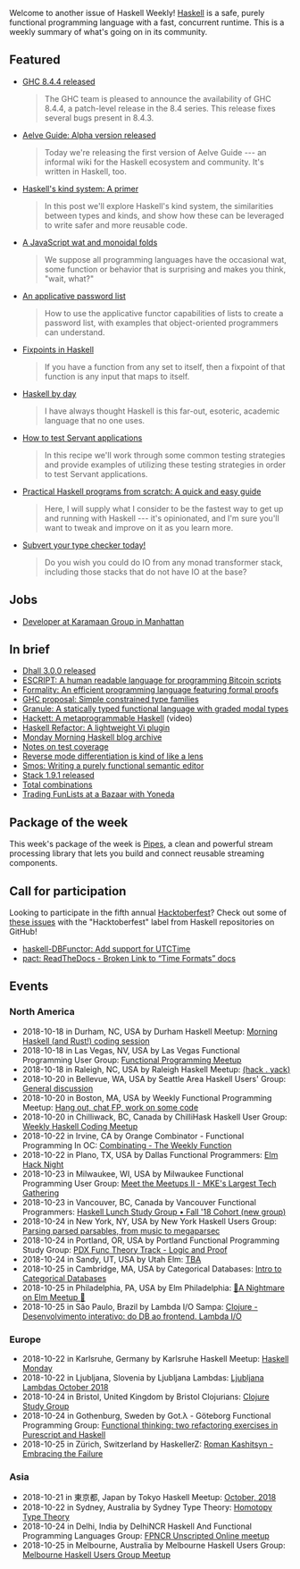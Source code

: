 <!-- 2018-10-18 unpublished -->

Welcome to another issue of Haskell Weekly!
[Haskell](https://haskell-lang.org) is a safe, purely functional programming language with a fast, concurrent runtime.
This is a weekly summary of what's going on in its community.

## Featured

-   [GHC 8.4.4 released](https://ghc.haskell.org/trac/ghc/blog/ghc-8.4.4-released)

    > The GHC team is pleased to announce the availability of GHC 8.4.4, a patch-level release in the 8.4 series. This release fixes several bugs present in 8.4.3.

-   [Aelve Guide: Alpha version released](https://forum.aelve.com/t/aelve-guide-alpha-version-released/17)

    > Today we're releasing the first version of Aelve Guide --- an informal wiki for the Haskell ecosystem and community. It's written in Haskell, too.

-   [Haskell's kind system: A primer](https://diogocastro.com/blog/2018/10/17/haskells-kind-system-a-primer/)

    > In this post we'll explore Haskell's kind system, the similarities between types and kinds, and show how these can be leveraged to write safer and more reusable code.

-   [A JavaScript wat and monoidal folds](https://typeclasses.com/javascript/monoidal-folds)

    > We suppose all programming languages have the occasional wat, some function or behavior that is surprising and makes you think, "wait, what?"

-   [An applicative password list](http://blog.ploeh.dk/2018/10/15/an-applicative-password-list/)

    > How to use the applicative functor capabilities of lists to create a password list, with examples that object-oriented programmers can understand.

-   [Fixpoints in Haskell](https://medium.com/@cdsmithus/fixpoints-in-haskell-294096a9fc10)

    > If you have a function from any set to itself, then a fixpoint of that function is any input that maps to itself.

-   [Haskell by day](https://www.adomokos.com/2018/10/haskell-by-day.html)

    > I have always thought Haskell is this far-out, esoteric, academic language that no one uses.

-   [How to test Servant applications](https://haskell-servant.readthedocs.io/en/latest/cookbook/testing/Testing.html)

    > In this recipe we'll work through some common testing strategies and provide examples of utilizing these testing strategies in order to test Servant applications.

-   [Practical Haskell programs from scratch: A quick and easy guide](https://www.ahri.net/practical-haskell-programs-from-scratch/)

    > Here, I will supply what I consider to be the fastest way to get up and running with Haskell --- it's opinionated, and I'm sure you'll want to tweak and improve on it as you learn more.

-   [Subvert your type checker today!](https://jship.github.io/posts/2018-10-13-subvert-your-type-checker-today.html)

    > Do you wish you could do IO from any monad transformer stack, including those stacks that do not have IO at the base?

## Jobs

-   [Developer at Karamaan Group in Manhattan](https://np.reddit.com/r/haskell/comments/9nm0ey/nyc_haskell_developer_position/)

## In brief

-   [Dhall 3.0.0 released](https://github.com/dhall-lang/dhall-lang/releases/tag/v3.0.0)
-   [ESCRIPT: A human readable language for programming Bitcoin scripts](https://github.com/RKlompUU/SCRIPTWriter/tree/1f9737d18f1f177cfbdb3b0a7cdb3b19b202c21b)
-   [Formality: An efficient programming language featuring formal proofs](https://github.com/MaiaVictor/formality/tree/d6faa3b87d9ee2579b1eab8594dceb5ab03d8496)
-   [GHC proposal: Simple constrained type families](https://github.com/typedrat/ghc-proposals/blob/35628da07d208dd4b961d6350a13d47e08138b98/proposals/0000-simple-constrained-type-families.rst)
-   [Granule: A statically typed functional language with graded modal types](https://github.com/granule-project/granule/tree/ba63117f12857ee11feba5cafcce4ed20a0c1465)
-   [Hackett: A metaprogrammable Haskell](https://www.youtube.com/watch?v=5QQdI3P7MdY) (video)
-   [Haskell Refactor: A lightweight Vi plugin](https://github.com/chris-bacon/haskell-refactor/tree/d9dfbf7808a65cff6e0af2f4476af74c40d1092f)
-   [Monday Morning Haskell blog archive](https://mmhaskell.com/blog/2018/10/15/mmh-blog-archive)
-   [Notes on test coverage](https://jml.io/2018/10/notes-on-test-coverage.html)
-   [Reverse mode differentiation is kind of like a lens](http://www.philipzucker.com/reverse-mode-differentiation-is-kind-of-like-a-lens-ii/)
-   [Smos: Writing a purely functional semantic editor](https://cs-syd.eu/posts/2018-10-14-pfse-intro)
-   [Stack 1.9.1 released](https://github.com/commercialhaskell/stack/releases/tag/v1.9.1)
-   [Total combinations](https://doisinkidney.com/posts/2018-10-16-total-combinations.html)
-   [Trading FunLists at a Bazaar with Yoneda](https://bartoszmilewski.com/2018/10/12/trading-funlists-at-a-bazaar-with-yoneda/)

## Package of the week

This week's package of the week is [Pipes](https://hackage.haskell.org/package/pipes-4.3.9),
a clean and powerful stream processing library that lets you build and connect reusable streaming components.

## Call for participation

Looking to participate in the fifth annual [Hacktoberfest](https://hacktoberfest.digitalocean.com)?
Check out some of [these issues](https://github.com/issues?q=language%3Ahaskell+label%3Ahacktoberfest+is%3Aissue+is%3Aopen+archived%3Afalse) with the "Hacktoberfest" label from Haskell repositories on GitHub!

-   [haskell-DBFunctor: Add support for UTCTime](https://github.com/nkarag/haskell-DBFunctor/issues/5)
-   [pact: ReadTheDocs - Broken Link to “Time Formats” docs](https://github.com/kadena-io/pact/issues/246)

## Events

### North America

- 2018-10-18 in Durham, NC, USA by Durham Haskell Meetup: [Morning Haskell (and Rust!) coding session](https://www.meetup.com/Durham-Haskell-Meetup/events/slrsdqyxnbxb/)
- 2018-10-18 in Las Vegas, NV, USA by Las Vegas Functional Programming User Group: [Functional Programming Meetup](https://www.meetup.com/las-vegas-functional-programming/events/nhthdqyxnbxb/)
- 2018-10-18 in Raleigh, NC, USA by Raleigh Haskell Meetup: [(hack . yack)](https://www.meetup.com/Raleigh-Haskell-Meetup/events/dlwjgqyxnbxb/)
- 2018-10-20 in Bellevue, WA, USA by Seattle Area Haskell Users' Group: [General discussion](https://www.meetup.com/SEAHUG/events/htlvcpyxnbbc/)
- 2018-10-20 in Boston, MA, USA by Weekly Functional Programming Meetup: [Hang out, chat FP, work on some code](https://www.meetup.com/Weekly-Functional-Programming-Meetup/events/vdlnqpyxnbbc/)
- 2018-10-20 in Chilliwack, BC, Canada by ChilliHask Haskell User Group: [Weekly Haskell Coding Meetup](https://www.meetup.com/BC-HUG/events/hdqxbqyxnbbc/)
- 2018-10-22 in Irvine, CA by Orange Combinator - Functional Programming In OC: [Combinating - The Weekly Function](https://www.meetup.com/orange-combinator/events/lxvjrpyxnbdc/)
- 2018-10-22 in Plano, TX, USA by Dallas Functional Programmers: [Elm Hack Night](https://www.meetup.com/Dallas-Functional-Programmers/events/wtpfqpyxnbdc/)
- 2018-10-23 in Milwaukee, WI, USA by Milwaukee Functional Programming User Group: [Meet the Meetups II - MKE's Largest Tech Gathering](https://www.meetup.com/Milwaukee-Functional-Programming-User-Group/events/255362092/)
- 2018-10-23 in Vancouver, BC, Canada by Vancouver Functional Programmers: [Haskell Lunch Study Group • Fall '18 Cohort (new group)](https://www.meetup.com/Vancouver-Functional-Programmers/events/jdnlhqyxnbfc/)
- 2018-10-24 in New York, NY, USA by New York Haskell Users Group: [Parsing parsed parsables, from music to megaparsec](https://www.meetup.com/NY-Haskell/events/255494761/)
- 2018-10-24 in Portland, OR, USA by Portland Functional Programming Study Group: [PDX Func Theory Track - Logic and Proof](https://www.meetup.com/Portland-Functional-Programming-Study-Group/events/mpwwbqyxnbgc/)
- 2018-10-24 in Sandy, UT, USA by Utah Elm: [TBA](https://www.meetup.com/utah-elm/events/wmzmtpyxnbgc/)
- 2018-10-25 in Cambridge, MA, USA by Categorical Databases: [Intro to Categorical Databases](https://www.meetup.com/Categorical-Databases/events/ndhqhqyxnbhc/)
- 2018-10-25 in Philadelphia, PA, USA by Elm Philadelphia: [🎃A Nightmare on Elm Meetup 🎃](https://www.meetup.com/Elm-Philadelphia/events/255562810/)
- 2018-10-25 in São Paulo, Brazil by Lambda I/O Sampa: [Clojure - Desenvolvimento interativo: do DB ao frontend. Lambda I/O](https://www.meetup.com/Lambda-I-O-Sampa-Meetup/events/255279405/)

### Europe

- 2018-10-22 in Karlsruhe, Germany by Karlsruhe Haskell Meetup: [Haskell Monday](https://www.meetup.com/Karlsruhe-Haskell-Meetup/events/zdzlkqyxnbdc/)
- 2018-10-22 in Ljubljana, Slovenia by Ljubljana Lambdas: [Ljubljana Lambdas October 2018](https://www.meetup.com/Ljubljana-Lambdas/events/255400775/)
- 2018-10-24 in Bristol, United Kingdom by Bristol Clojurians: [Clojure Study Group](https://www.meetup.com/Bristol-Clojurians/events/jpnlfqyxnbgc/)
- 2018-10-24 in Gothenburg, Sweden by Got.λ - Göteborg Functional Programming Group: [Functional thinking: two refactoring exercises in Purescript and Haskell](https://www.meetup.com/got-lambda/events/255230485/)
- 2018-10-25 in Zürich, Switzerland by HaskellerZ: [Roman Kashitsyn - Embracing the Failure](https://www.meetup.com/HaskellerZ/events/255339089/)

### Asia

- 2018-10-21 in 東京都, Japan by Tokyo Haskell Meetup: [October, 2018](https://www.meetup.com/Tokyo-Haskell-Meetup/events/ckxnrpyxnbcc/)
- 2018-10-22 in Sydney, Australia by Sydney Type Theory: [Homotopy Type Theory](https://www.meetup.com/Sydney-Type-Theory/events/tbcgfqyxnbdc/)
- 2018-10-24 in Delhi, India by DelhiNCR Haskell And Functional Programming Languages Group: [FPNCR Unscripted Online meetup](https://www.meetup.com/DelhiNCR-Haskell-And-Functional-Programming-Languages-Group/events/vkxwbqyxnbgc/)
- 2018-10-25 in Melbourne, Australia by Melbourne Haskell Users Group: [Melbourne Haskell Users Group Meetup](https://www.meetup.com/Melbourne-Haskell-Users-Group/events/qfptslyxnbhc/)
